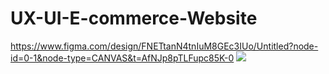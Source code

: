 # UX-UI-E-commerce-Website
https://www.figma.com/design/FNETtanN4tnIuM8GEc3IUo/Untitled?node-id=0-1&node-type=CANVAS&t=AfNJp8pTLFupc85K-0
<img src="C:\Users\Admin\Pictures\1.jpg">
